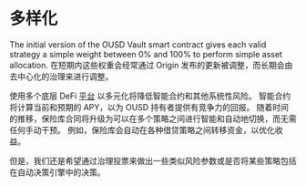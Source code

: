 # 多样化

The initial version of the OUSD Vault smart contract gives each valid strategy a simple weight between 0% and 100% to perform simple asset allocation. 在短期内这些权重会经常通过 Origin 发布的更新被调整，而长期会由去中心化的治理来进行调整。

使用多个底层 DeFi [平台](../supported-strategies/) 以多元化将降低智能合约和其他系统性风险。 智能合约将计算当前和预期的 APY，以为 OUSD 持有者提供有竞争力的回报。 随着时间的推移，保险库合同将升级为可以在多个策略之间进行智能和自动地切换，而无需任何手动干预。 例如，保险库会自动在各种借贷策略之间转移资金，以优化收益。

但是，我们还是希望通过治理投票来做出一些类似风险参数或是否将某些策略包括在自动决策引擎中的决策。 

